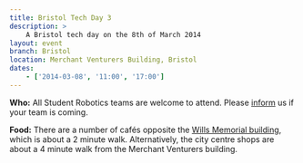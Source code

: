 ```yaml
---
title: Bristol Tech Day 3
description: >
    A Bristol tech day on the 8th of March 2014
layout: event
branch: Bristol
location: Merchant Venturers Building, Bristol
dates:
    - ['2014-03-08', '11:00', '17:00']
---
```


**Who:** All Student Robotics teams are welcome to attend. Please [inform](/about/contactus) us if your team is coming.

**Food:** There are a number of cafés opposite the [Wills Memorial building](http://www.bristol.ac.uk/conferences-hospitality/conferences/precinct/willsmemorial), which is about a 2 minute walk. Alternatively, the city centre shops are about a 4 minute walk from the Merchant Venturers building.
